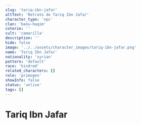 ```yaml
---
slug: 'tariq-ibn-jafar'
altText: 'Retrato de Tariq Ibn Jafar'
character_type: 'npc'
clan: 'banu-haqim'
coterie: ''
cult: 'camarilla'
description: ''
hide: false
image: '../../assets/character_images/tariq-ibn-jafar.png'
name: 'Tariq Ibn Jafar'
nationality: 'syrian'
pattern: 'default'
race: 'kindred'
related_characters: []
role: 'primogen'
showInfo: false
status: 'unlive'
tags: []
---
```


# Tariq Ibn Jafar
